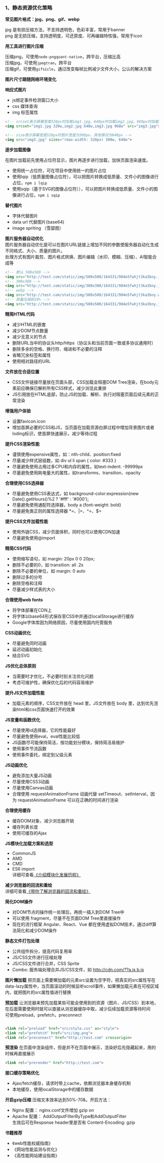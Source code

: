 ### 1、静态资源优化策略


**常见图片格式：jpg、png、gif、webp**  

jpg 是有损压缩方法，不支持透明色，色彩丰富，常用于banner  
png 是无损压缩，支持透明度，可还原度、可再编辑特性强，常用于icon  

**用工具进行图片压缩**

压缩png，可使用`node-pngquant-native`，跨平台，压缩比高  
压缩jpg，可使用`jpegtran`，跨平台  
压缩gif，可使用`gifsicle`，通过改变每帧比例减少文件大小，公认的解决方案  

**图片尺寸跟随网络环境变化**

**响应式图片**

- js绑定事件检测窗口大小  
- css 媒体查询  
- img 标签属性  
``` html
<!-- srcset表示屏幕宽度320px时加载img1.jpg、640px时加载img2.jpg、960px时加载img3.jpg -->
<img srcset="img1.jpg 320w,img2.jpg 640w,img3.jpg 960w" src="img3.jpg">

<!-- size表示屏幕宽度320px时图片宽度为300px，其他情况为640px -->
<img src="img3.jpg" sizes="(max-width: 320px) 300w, 640w">
```  
  
**逐步加载图像**  

在图片加载前先使用占位符显示，图片再逐步进行加载，加快页面渲染速度。  
- 使用统一占位符，可在项目中使用统一的图片占位  
- 使用lqip（低质量图像占位符），可以把图片转换成低质量、文件小的图像进行占位，`npm i lqip`  
- 使用sqip（基于SVG的图像占位符）），可以把图片转换成低质量、文件小的图像进行占位，`npm i sqip`  
  
**替代图片**
- 字体代替图片  
- data url 代替图片(base64)  
- image spriting （雪碧图）  

**图片服务器自动优化**  
图片服务器自动优化是可以在图片URL链接上增加不同的参数使服务器自动化生成不同格式、大小、质量的图片。  
处理方式有图片裁剪、图片格式转换、图片编辑（水印、模糊、压缩）、AI智能合成等  
``` html
<!-- 默认 500x500 -->
<img src="http://test.com/static/img/500x500/164331/984e5fwhjt3ka3bny.jpg">
<!-- 300x300 -->
<img src="http://test.com/static/img/300x300/164331/984e5fwhjt3ka3bny.jpg">
<!-- webp -->
<img src="http://test.com/static/img/500x500/164331/984e5fwhjt3ka3bny.webp">
<!-- 质量压缩到10% -->
<img src="http://test.com/static/img/500x500/164331/984e5fwhjt3ka3bny.jpg!q10">
```

**精简HTML代码**
- 减少HTML的嵌套
- 减少DOM节点数量
- 减少无意义的节点
- 删除URL当中的协议头http/https（协议头和当前页面一致或多协议通用时）
- 删除多余的空格、换行符、缩进和不必要的注释
- 省略冗余标签和属性
- 使用相对路径的URL

**文件放在合适位置**
- CSS文件链接尽量放在页面头部，CSS加载会阻塞DOM Tree渲染，在body元素前应确保已解析所有CSS样式，减少浏览此重排
- JS引用放在HTML底部，防止JS的加载、解析、执行对阻塞页面后续元素的正常渲染

**增强用户体验**
- 设置favicon.icon
- 增加首屏必要的CSS和JS，当页面在加载资源白屏过程中增加背景图片或者loding标识，使首屏快速展示，减少等待过程

**提升CSS渲染性能**
- 谨慎使用expensive属性，如：nth-child、position:fixed
- 尽量减少样式层级数，如 div ul li span { color: #333 }
- 尽量避免使用占用过多CPU和内存的属性，如text-indent: -99999px
- 尽量避免使用耗电量大的属性，如transforms、transition、opacity

**合理使用CSS选择器**
- 尽量避免使用CSS表达式，如 background-color:expression(new Date().getHours()%2 ? '#fff' : '#000');
- 尽量避免使用通配符选择器，body a {font-weight: bold}
- 尽量避免类正则的属性选择器 *=、|=、^=、$=

**提升CSS文件加载性能**
- 使用外链CSS，减少页面体积，同时也可以使用CDN加速
- 尽量避免使用@import

**精简CSS代码**
- 使用缩写语句，如 margin: 20px 0 0 20px;
- 删除不必要的0，如 transition: all .2s
- 删除不必要的单位，如 margin: 0 auto
- 删除过多的分号
- 删除空格和注释
- 尽量减少样式表的大小

**合理使用web fonts**
- 将字体部署在CDN上
- 将字体以base64形式保存至CSS中并通过localStorage进行缓存
- Google字体库因为网络原因，尽量使用国内托管服务

**CSS动画优化**
- 尽量避免同时动画
- 延迟动画初始化
- 结合SVG

**JS优化总体原则**
- 当需要时才优化，不必要时刻关注优化问题
- 考虑可维护性，确保优化后的代码容易维护

**提升JS文件加载性能**
- 加载元素的顺序，CSS文件放在 head 里，JS文件放在 body 里，达到优先渲染html和css页面快速打开的效果

**JS变量和函数优化**
- 尽量使用id选择器，它的性能最好
- 尽量避免使用eval，eval性能比较低
- JS函数尽可能保持简洁，按功能划分模块，保持简洁易维护
- 使用事件节流函数
- 使用事件委托，绑定到父级元素

**JS动画优化**
- 避免添加大量JS动画
- 尽量使用CSS3动画
- 尽量使用Canvas动画
- 合理使用 requestAnimationFrame 动画代替 setTimeout、setInterval，因为 requestAnimationFrame 可以在正确的时间进行渲染

**合理使用缓存**
- 缓存DOM对象，减少浏览器开销
- 缓存列表长度
- 使用可缓存的Ajax

**JS模块化加载方案和选型**
- CommonJS
- AMD
- CMD
- ES6 import  
详细可查看[《介绍模块化发展历程》](/subject/js/2)

**减少浏览器的回流和重绘**  
详细可查看[《带你了解浏览器的回流和重绘》](/blog/2)

**简化DOM操作**
- 对DOM节点的操作统一处理后，再统一插入到DOM Tree中
- 可以使用 fragment，尽量不在页面DOM Tree里直接操作
- 现在的流行框架 Angular、React、Vue 都在使用虚拟DOM技术，通过diff算法简化和减少DOM操作

**静态文件打包处理**
- 公共组件拆分，提高代码复用率
- JS/CSS文件进行压缩处理
- JS/CSS文件进行合并，CSS Sprite
- Combo: 服务端处理合并JS/CSS文件，如 http://cdn.com/??a.js,b.js

**图片懒加载**
把页面上需要懒加载的元素src设置为空字符，把真实的src属性写在data-lazy属性中，当页面滚动的时候监听scroll事件，如果懒加载元素在可视区域内，就把图片的src属性值进行替换

**预加载**
让浏览器来预先加载某些可能会使用到的资源（图片、JS/CSS）到本地，在后面需要使用时就可以直接从浏览器缓存中取，减少后续加载资源等待时间  
可使用preload，prefetch，preconnect  
``` html

<link rel="preload" href="src/style.css" as="style">
<link rel="prefetch" href="src/img.png">
<link rel="preconnect" href="http://test.com" crossorigin>
```

**预渲染**
在页面中渲染组件，但是并不在页面中展示，渲染好后先隐藏起来，用的时候再直接展示  
``` html
<link rel="prerender" href="http://test.com">
```

**接口缓存策略优化**
- Ajax/fetch缓存，请求时带上cache，依赖浏览器本身缓存机制
- 本地缓存，使用localStorage中的缓存数据

**开启gzip压缩**
压缩文本效率达到50%-70&，开启方法：
- Nginx 配置： nginx.conf文件增加 gzip on
- Apache 配置：  AddOutputFilterByType和AddOutputFilter  
生效后可在Response header里是否有 Content-Encoding: gzip

**书籍推荐**
- 《web性能权威指南》  
- 《网站性能监测与优化》  
- 《高性能网站建设指南》  